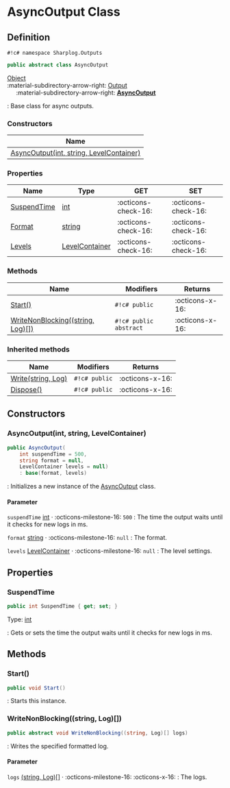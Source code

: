 # AsyncOutput Class

## Definition

`#!c# namespace Sharplog.Outputs`

``` c#
public abstract class AsyncOutput
```

[Object](https://docs.microsoft.com/en-us/dotnet/api/system.object)<br>
:material-subdirectory-arrow-right: [Output](Output.md)<br>
&emsp;&ensp;:material-subdirectory-arrow-right: [**AsyncOutput**](./)

:   Base class for async outputs.

### Constructors

| Name                                                                              |
| --------------------------------------------------------------------------------- |
| [AsyncOutput(int, string, LevelContainer)](#asyncoutputint-string-levelcontainer) |

### Properties

| Name                        | Type                                                                | GET                 | SET                 |
| --------------------------- | ------------------------------------------------------------------- | ------------------- | ------------------- |
| [SuspendTime](#suspendtime) | [int](https://docs.microsoft.com/en-us/dotnet/api/system.int32)     | :octicons-check-16: | :octicons-check-16: |
| [Format](Output.md#format)  | [string](https://docs.microsoft.com/en-us/dotnet/api/system.string) | :octicons-check-16: | :octicons-check-16: |
| [Levels](Output.md#levels)  | [LevelContainer](LevelContainer.md)                                 | :octicons-check-16: | :octicons-check-16: |

### Methods

| Name                                                             | Modifiers              | Returns         |
| ---------------------------------------------------------------- | ---------------------- | --------------- |
| [Start()](#start)                                                | `#!c# public`          | :octicons-x-16: |
| [WriteNonBlocking((string, Log)[])](#writenonblockingstring-log) | `#!c# public abstract` | :octicons-x-16: |

### Inherited methods

| Name                                                                                | Modifiers     | Returns         |
| ----------------------------------------------------------------------------------- | ------------- | --------------- |
| [Write(string, Log)](Output.md#writestring-log)                                     | `#!c# public` | :octicons-x-16: |
| [Dispose()](https://docs.microsoft.com/en-us/dotnet/api/system.idisposable.dispose) | `#!c# public` | :octicons-x-16: |

## Constructors

### AsyncOutput(int, string, LevelContainer)

```c#
public AsyncOutput(
    int suspendTime = 500,
    string format = null,
    LevelContainer levels = null)
    : base(format, levels)
```

:   Initializes a new instance of the [AsyncOutput](./) class.

#### Parameter

`suspendTime` [int](https://docs.microsoft.com/en-us/dotnet/api/system.int32) · :octicons-milestone-16: `500`
:   The time the output waits until it checks for new logs in ms.

`format` [string](https://docs.microsoft.com/en-us/dotnet/api/system.string) · :octicons-milestone-16: `null`
:   The format.

`levels` [LevelContainer](LevelContainer.md) · :octicons-milestone-16: `null`
:   The level settings.

## Properties

### SuspendTime

```c#
public int SuspendTime { get; set; }
```

Type: [int](https://docs.microsoft.com/en-us/dotnet/api/system.int32)

:   Gets or sets the time the output waits until it checks for new logs in ms.

## Methods

### Start()

```c#
public void Start()
```

:   Starts this instance.

### WriteNonBlocking((string, Log)[])

```c#
public abstract void WriteNonBlocking((string, Log)[] logs)
```

:   Writes the specified formatted log.

#### Parameter

`logs` [(string, Log)[]](https://docs.microsoft.com/en-us/dotnet/api/system.tuple-2)  · :octicons-milestone-16: :octicons-x-16:
:   The logs.

